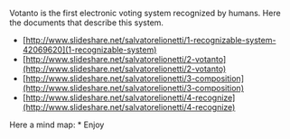 Votanto is the first electronic voting system recognized by humans.
Here the documents that describe this system.

* [http://www.slideshare.net/salvatorelionetti/1-recognizable-system-42069620](1-recognizable-system)
* [http://www.slideshare.net/salvatorelionetti/2-votanto](http://www.slideshare.net/salvatorelionetti/2-votanto)
* [http://www.slideshare.net/salvatorelionetti/3-composition](http://www.slideshare.net/salvatorelionetti/3-composition)
* [http://www.slideshare.net/salvatorelionetti/4-recognize](http://www.slideshare.net/salvatorelionetti/4-recognize)

Here a mind map:
* 
Enjoy
